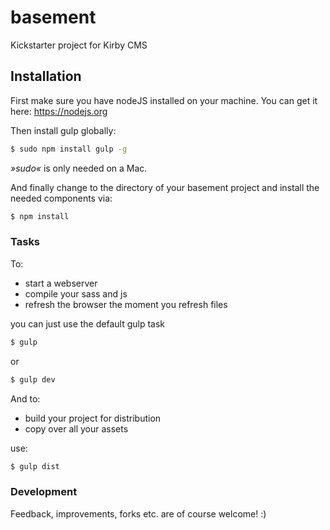 # basement
Kickstarter project for Kirby CMS

## Installation
First make sure you have nodeJS installed on your machine.
You can get it here: <https://nodejs.org>

Then install gulp globally:
```sh
$ sudo npm install gulp -g
```
*»sudo«* is only needed on a Mac.

And finally change to the directory of your basement project and install the needed components via:
```sh
$ npm install
```

### Tasks
To:
  - start a webserver
  - compile your sass and js
  - refresh the browser the moment you refresh files

you can just use the default gulp task
```sh
$ gulp
```
or
```sh
$ gulp dev
```


And to:
  - build your project for distribution
  - copy over all your assets

use: 
```sh
$ gulp dist
```

### Development
Feedback, improvements, forks etc. are of course welcome! :)